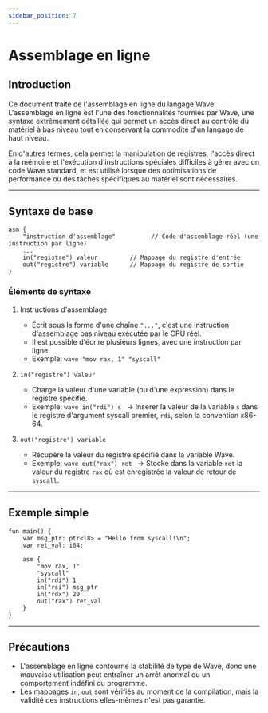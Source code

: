 ```yaml
---
sidebar_position: 7
---
```


# Assemblage en ligne

## Introduction

Ce document traite de l'assemblage en ligne du langage Wave.
L'assemblage en ligne est l'une des fonctionnalités fournies par Wave, une syntaxe extrêmement détaillée qui permet un accès direct au contrôle du matériel à bas niveau tout en conservant la commodité d'un langage de haut niveau.

En d'autres termes, cela permet la manipulation de registres, l'accès direct à la mémoire et l'exécution d'instructions spéciales difficiles à gérer avec un code Wave standard, et est utilisé lorsque des optimisations de performance ou des tâches spécifiques au matériel sont nécessaires.

---

## Syntaxe de base

```wave
asm {
    "instruction d'assemblage"          // Code d'assemblage réel (une instruction par ligne)
    ...
    in("registre") valeur         // Mappage du registre d'entrée
    out("registre") variable      // Mappage du registre de sortie
}
```

### Éléments de syntaxe

1. Instructions d'assemblage
    - Écrit sous la forme d'une chaîne `"..."`, c'est une instruction d'assemblage bas niveau exécutée par le CPU réel.
    - Il est possible d'écrire plusieurs lignes, avec une instruction par ligne.
    - Exemple:
           ```wave
           "mov rax, 1"
           "syscall"
           ```

2. `in("registre") valeur`
    - Charge la valeur d'une variable (ou d'une expression) dans le registre spécifié.
    - Exemple:
           ```wave
           in("rdi") s
           ```
        -> Inserer la valeur de la variable `s` dans le registre d'argument syscall premier, `rdi`, selon la convention x86-64.

3. `out("registre") variable`
    - Récupère la valeur du registre spécifié dans la variable Wave.
    - Exemple:
           ```wave
           out("rax") ret
           ```
        -> Stocke dans la variable `ret` la valeur du registre `rax` où est enregistrée la valeur de retour de `syscall`.

---

## Exemple simple

```wave
fun main() {
    var msg_ptr: ptr<i8> = "Hello from syscall!\n";
    var ret_val: i64;

    asm {
        "mov rax, 1"
        "syscall"
        in("rdi") 1
        in("rsi") msg_ptr
        in("rdx") 20
        out("rax") ret_val
    }
}
```

---

## Précautions

- L'assemblage en ligne contourne la stabilité de type de Wave, donc une mauvaise utilisation peut entraîner un arrêt anormal ou un comportement indéfini du programme.
- Les mappages `in`, `out` sont vérifiés au moment de la compilation, mais la validité des instructions elles-mêmes n'est pas garantie.
